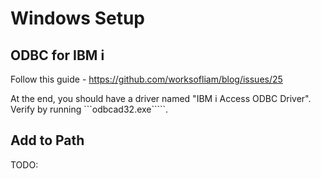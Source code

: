 # Windows Setup


## ODBC for IBM i
Follow this guide - https://github.com/worksofliam/blog/issues/25

At the end, you should have a driver named "IBM i Access ODBC Driver".
Verify by running ```odbcad32.exe`````.


## Add to Path
TODO: